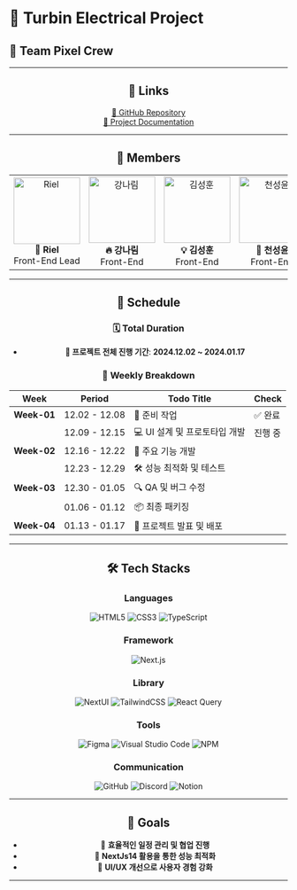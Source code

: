 # 🌟 **Turbin Electrical Project**

## 🎨 **Team Pixel Crew**

<div align="center">

---

## 🔗 **Links**

[📂 GitHub Repository](https://github.com/)  
[📑 Project Documentation](https://docs.google.com/)

---

## 👥 **Members**

<table align="center" style="text-align:center;">
  <tr>
    <td align="center">
      <a href="https://github.com/keeprok">
        <img src="https://avatars.githubusercontent.com/u/140785214?v=4" width="120px" height="120px" alt="Riel"/>
      </a>
      <br />
      <strong>👑 Riel</strong>
      <br />
      Front-End Lead
    </td>
    <td align="center">
      <a href="https://github.com/nrkcode">
        <img src="https://avatars.githubusercontent.com/u/59522067?v=4" width="120px" height="120px" alt="강나림"/>
      </a>
      <br />
      <strong>🔥 강나림</strong>
      <br />
      Front-End
    </td>
    <td align="center">
      <a href="https://github.com/Giradon">
        <img src="https://avatars.githubusercontent.com/u/100326052?v=4" width="120px" height="120px" alt="김성훈"/>
      </a>
      <br />
      <strong>💡 김성훈</strong>
      <br />
      Front-End
    </td>
    <td align="center">
      <a href="https://github.com/seongyun4359">
        <img src="https://avatars.githubusercontent.com/u/144205093?v=4" width="120px" height="120px" alt="천성윤"/>
      </a>
      <br />
      <strong>🚀 천성윤</strong>
      <br />
      Front-End
    </td>
  </tr>
</table>

---

## 📅 **Schedule**

### 🗓️ **Total Duration**

- **📅 프로젝트 전체 진행 기간**: **2024.12.02 ~ 2024.01.17**

### 📌 **Weekly Breakdown**

| **Week**    | **Period**    | **Todo Title**                | **Check** |
| ----------- | ------------- | ----------------------------- | --------- |
| **Week-01** | 12.02 - 12.08 | 🚧 준비 작업                  | ✅ 완료   |
|             | 12.09 - 12.15 | 💻 UI 설계 및 프로토타입 개발 | 진행 중   |
| **Week-02** | 12.16 - 12.22 | 🔨 주요 기능 개발             |           |
|             | 12.23 - 12.29 | 🛠️ 성능 최적화 및 테스트      |           |
| **Week-03** | 12.30 - 01.05 | 🔍 QA 및 버그 수정            |           |
|             | 01.06 - 01.12 | 📦 최종 패키징                |           |
| **Week-04** | 01.13 - 01.17 | 🚀 프로젝트 발표 및 배포      |           |

---

## 🛠️ **Tech Stacks**

### **Languages**

![HTML5](https://img.shields.io/badge/HTML5-E34F26?style=flat-square&logo=html5&logoColor=white) ![CSS3](https://img.shields.io/badge/CSS3-1572B6?style=flat-square&logo=css3&logoColor=white) ![TypeScript](https://img.shields.io/badge/TypeScript-3178C6?style=flat-square&logo=typescript&logoColor=white)

### **Framework**

![Next.js](https://img.shields.io/badge/Next.js-000?style=flat-square&logo=next.js&logoColor=white)

### **Library**

![NextUI](https://img.shields.io/badge/NextUI-000?style=flat-square&logo=nextui&logoColor=white) ![TailwindCSS](https://img.shields.io/badge/TailwindCSS-06B6D4?style=flat-square&logo=tailwindcss&logoColor=white) ![React Query](https://img.shields.io/badge/React%20Query-FF4154?style=flat-square&logo=reactquery&logoColor=white)

### **Tools**

![Figma](https://img.shields.io/badge/Figma-F24E1E?style=flat-square&logo=figma&logoColor=white) ![Visual Studio Code](https://img.shields.io/badge/Visual%20Studio%20Code-007ACC?style=flat-square&logo=visual-studio-code&logoColor=white) ![NPM](https://img.shields.io/badge/NPM-CB3837?style=flat-square&logo=npm&logoColor=white)

### **Communication**

![GitHub](https://img.shields.io/badge/GitHub-000000?style=flat-square&logo=github&logoColor=white) ![Discord](https://img.shields.io/badge/Discord-5865F2?style=flat-square&logo=discord&logoColor=white) ![Notion](https://img.shields.io/badge/Notion-000000?style=flat-square&logo=notion&logoColor=white)

---

## 🎯 **Goals**

- 📌 **효율적인 일정 관리 및 협업 진행**
- 🚀 **NextJs14 활용을 통한 성능 최적화**
- 🎨 **UI/UX 개선으로 사용자 경험 강화**

---

</div>
